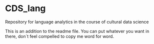 # CDS_lang
Repository for language analytics in the course of cultural data science

This is an addition to the readme file. You can put whatever you want in there, don´t feel compelled to copy me word for word.